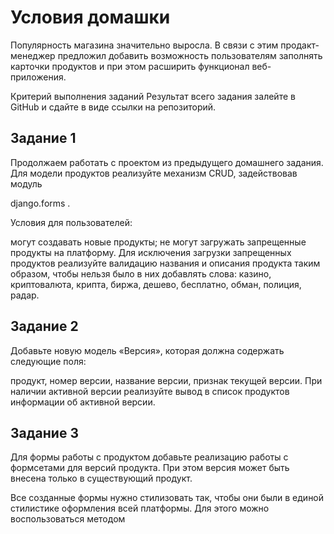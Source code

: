 # Условия домашки

Популярность магазина значительно выросла. В связи с этим продакт-менеджер предложил добавить возможность пользователям 
заполнять карточки продуктов и при этом расширить функционал веб-приложения.

Критерий выполнения заданий
Результат всего задания залейте в GitHub и сдайте в виде ссылки на репозиторий.

## Задание 1
Продолжаем работать с проектом из предыдущего домашнего задания. Для модели продуктов реализуйте механизм CRUD, 
задействовав модуль 

django.forms
.

Условия для пользователей:

могут создавать новые продукты;
не могут загружать запрещенные продукты на платформу.
Для исключения загрузки запрещенных продуктов реализуйте валидацию названия и описания продукта таким образом, 
чтобы нельзя было в них добавлять слова: казино, криптовалюта, крипта, биржа, дешево, бесплатно, обман, полиция, радар.

## Задание 2
Добавьте новую модель «Версия», которая должна содержать следующие поля:

продукт,
номер версии,
название версии,
признак текущей версии.
При наличии активной версии реализуйте вывод в список продуктов информации об активной версии.

## Задание 3
Для формы работы с продуктом добавьте реализацию работы с формсетами для версий продукта. При этом версия может быть 
внесена только в существующий продукт.

Все созданные формы нужно стилизовать так, чтобы они были в единой стилистике оформления всей платформы. Для этого 
можно воспользоваться методом 
